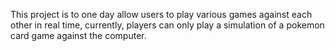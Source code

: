This project is to one day allow users to play various games against each other in real time, currently, players can only play a simulation of a pokemon card game against the computer.
